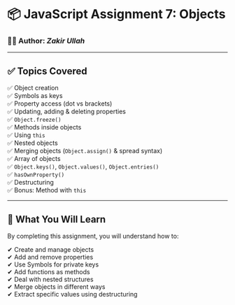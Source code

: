 # 📦 JavaScript Assignment 7: Objects

### 👨‍💻 Author: *Zakir Ullah*

---

## ✅ Topics Covered

✅ Object creation  
✅ Symbols as keys  
✅ Property access (dot vs brackets)  
✅ Updating, adding & deleting properties  
✅ `Object.freeze()`  
✅ Methods inside objects  
✅ Using `this`  
✅ Nested objects  
✅ Merging objects (`Object.assign()` & spread syntax)  
✅ Array of objects  
✅ `Object.keys()`, `Object.values()`, `Object.entries()`  
✅ `hasOwnProperty()`  
✅ Destructuring  
✅ Bonus: Method with `this`

---

## 📍 What You Will Learn

By completing this assignment, you will understand how to:

✔ Create and manage objects  
✔ Add and remove properties  
✔ Use Symbols for private keys  
✔ Add functions as methods  
✔ Deal with nested structures  
✔ Merge objects in different ways  
✔ Extract specific values using destructuring


